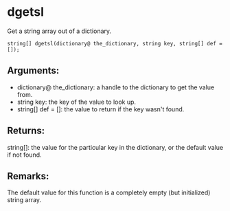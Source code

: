 # dgetsl
Get a string array out of a dictionary.

`string[] dgetsl(dictionary@ the_dictionary, string key, string[] def = []);`

## Arguments:
* dictionary@ the_dictionary: a handle to the dictionary to get the value from.
* string key: the key of the value to look up.
* string[] def = []: the value to return if the key wasn't found.

## Returns:
string[]: the value for the particular key in the dictionary, or the default value if not found.

## Remarks:
The default value for this function is a completely empty (but initialized) string array.
